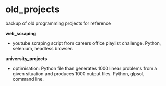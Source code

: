 # old_projects
backup of old programming projects for reference

<b>web_scraping</b>
<ul>
<li>youtube scraping script from careers office playlist challenge. Python, selenium, headless browser.</li>
</ul>
<b>university_projects</b>
<ul>
  <li>optimisation: Python file than generates 1000 linear problems from a given situation and produces 1000 output files. Python, glpsol, command line.</li>
  </ul>
